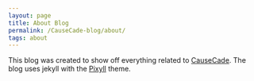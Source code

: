```yaml
---
layout: page
title: About Blog
permalink: /CauseCade-blog/about/
tags: about
---
```


This blog was created to show off everything related to [CauseCade](https://sandcrawler.github.io/CauseCade-deploy/). The blog uses jekyll with the [Pixyll](http://pixyll.com/) theme.





